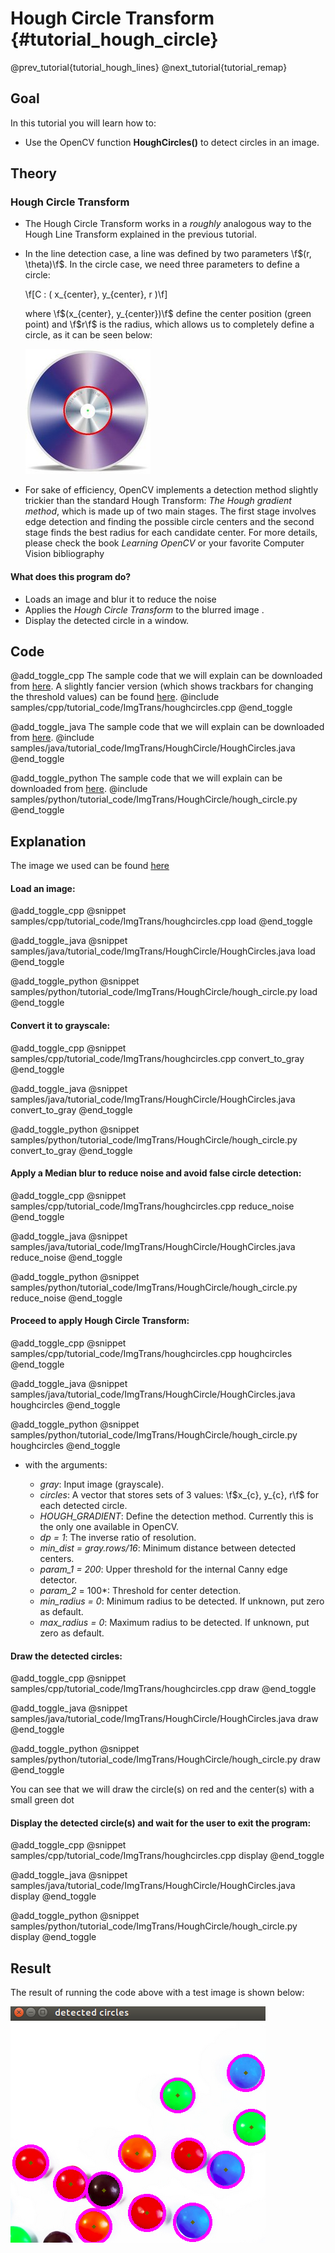 Hough Circle Transform {#tutorial_hough_circle}
======================

@prev_tutorial{tutorial_hough_lines}
@next_tutorial{tutorial_remap}

Goal
----

In this tutorial you will learn how to:

-   Use the OpenCV function **HoughCircles()** to detect circles in an image.

Theory
------

### Hough Circle Transform

-   The Hough Circle Transform works in a *roughly* analogous way to the Hough Line Transform
    explained in the previous tutorial.
-   In the line detection case, a line was defined by two parameters \f$(r, \theta)\f$. In the circle
    case, we need three parameters to define a circle:

    \f[C : ( x_{center}, y_{center}, r )\f]

    where \f$(x_{center}, y_{center})\f$ define the center position (green point) and \f$r\f$ is the radius,
    which allows us to completely define a circle, as it can be seen below:

    ![](images/Hough_Circle_Tutorial_Theory_0.jpg)

-   For sake of efficiency, OpenCV implements a detection method slightly trickier than the standard
    Hough Transform: *The Hough gradient method*, which is made up of two main stages. The first
    stage involves edge detection and finding the possible circle centers and the second stage finds
    the best radius for each candidate center. For more details, please check the book *Learning
    OpenCV* or your favorite Computer Vision bibliography

####  What does this program do?
-   Loads an image and blur it to reduce the noise
-   Applies the *Hough Circle Transform* to the blurred image .
-   Display the detected circle in a window.

Code
----

@add_toggle_cpp
The sample code that we will explain can be downloaded from
[here](https://raw.githubusercontent.com/opencv/opencv/3.4/samples/cpp/tutorial_code/ImgTrans/houghcircles.cpp).
A slightly fancier version (which shows trackbars for changing the threshold values) can be found
[here](https://raw.githubusercontent.com/opencv/opencv/3.4/samples/cpp/tutorial_code/ImgTrans/HoughCircle_Demo.cpp).
@include samples/cpp/tutorial_code/ImgTrans/houghcircles.cpp
@end_toggle

@add_toggle_java
The sample code that we will explain can be downloaded from
[here](https://raw.githubusercontent.com/opencv/opencv/3.4/samples/java/tutorial_code/ImgTrans/HoughCircle/HoughCircles.java).
@include samples/java/tutorial_code/ImgTrans/HoughCircle/HoughCircles.java
@end_toggle

@add_toggle_python
The sample code that we will explain can be downloaded from
[here](https://raw.githubusercontent.com/opencv/opencv/3.4/samples/python/tutorial_code/ImgTrans/HoughCircle/hough_circle.py).
@include samples/python/tutorial_code/ImgTrans/HoughCircle/hough_circle.py
@end_toggle

Explanation
-----------

The image we used can be found [here](https://raw.githubusercontent.com/opencv/opencv/3.4/samples/data/smarties.png)

####  Load an image:

@add_toggle_cpp
@snippet samples/cpp/tutorial_code/ImgTrans/houghcircles.cpp load
@end_toggle

@add_toggle_java
@snippet samples/java/tutorial_code/ImgTrans/HoughCircle/HoughCircles.java load
@end_toggle

@add_toggle_python
@snippet samples/python/tutorial_code/ImgTrans/HoughCircle/hough_circle.py load
@end_toggle

####  Convert it to grayscale:

@add_toggle_cpp
@snippet samples/cpp/tutorial_code/ImgTrans/houghcircles.cpp convert_to_gray
@end_toggle

@add_toggle_java
@snippet samples/java/tutorial_code/ImgTrans/HoughCircle/HoughCircles.java convert_to_gray
@end_toggle

@add_toggle_python
@snippet samples/python/tutorial_code/ImgTrans/HoughCircle/hough_circle.py convert_to_gray
@end_toggle

#### Apply a Median blur to reduce noise and avoid false circle detection:

@add_toggle_cpp
@snippet samples/cpp/tutorial_code/ImgTrans/houghcircles.cpp reduce_noise
@end_toggle

@add_toggle_java
@snippet samples/java/tutorial_code/ImgTrans/HoughCircle/HoughCircles.java reduce_noise
@end_toggle

@add_toggle_python
@snippet samples/python/tutorial_code/ImgTrans/HoughCircle/hough_circle.py reduce_noise
@end_toggle

#### Proceed to apply Hough Circle Transform:

@add_toggle_cpp
@snippet samples/cpp/tutorial_code/ImgTrans/houghcircles.cpp houghcircles
@end_toggle

@add_toggle_java
@snippet samples/java/tutorial_code/ImgTrans/HoughCircle/HoughCircles.java houghcircles
@end_toggle

@add_toggle_python
@snippet samples/python/tutorial_code/ImgTrans/HoughCircle/hough_circle.py houghcircles
@end_toggle

-   with the arguments:

    -   *gray*: Input image (grayscale).
    -   *circles*: A vector that stores sets of 3 values: \f$x_{c}, y_{c}, r\f$ for each detected
        circle.
    -   *HOUGH_GRADIENT*: Define the detection method. Currently this is the only one available in
        OpenCV.
    -   *dp = 1*: The inverse ratio of resolution.
    -   *min_dist = gray.rows/16*: Minimum distance between detected centers.
    -   *param_1 = 200*: Upper threshold for the internal Canny edge detector.
    -   *param_2* = 100\*: Threshold for center detection.
    -   *min_radius = 0*: Minimum radius to be detected. If unknown, put zero as default.
    -   *max_radius = 0*: Maximum radius to be detected. If unknown, put zero as default.

####  Draw the detected circles:

@add_toggle_cpp
@snippet samples/cpp/tutorial_code/ImgTrans/houghcircles.cpp draw
@end_toggle

@add_toggle_java
@snippet samples/java/tutorial_code/ImgTrans/HoughCircle/HoughCircles.java draw
@end_toggle

@add_toggle_python
@snippet samples/python/tutorial_code/ImgTrans/HoughCircle/hough_circle.py draw
@end_toggle

You can see that we will draw the circle(s) on red and the center(s) with a small green dot

####  Display the detected circle(s) and wait for the user to exit the program:

@add_toggle_cpp
@snippet samples/cpp/tutorial_code/ImgTrans/houghcircles.cpp display
@end_toggle

@add_toggle_java
@snippet samples/java/tutorial_code/ImgTrans/HoughCircle/HoughCircles.java display
@end_toggle

@add_toggle_python
@snippet samples/python/tutorial_code/ImgTrans/HoughCircle/hough_circle.py display
@end_toggle

Result
------

The result of running the code above with a test image is shown below:

![](images/Hough_Circle_Tutorial_Result.png)
